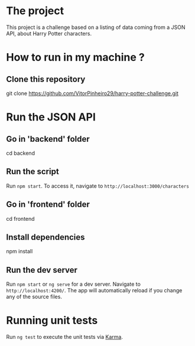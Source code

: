 # The project

This project is a challenge based on a listing of data coming from a JSON API, about Harry Potter characters.

# How to run in my machine ?

## Clone this repository

git clone https://github.com/VitorPinheiro29/harry-potter-challenge.git

# Run the JSON API

## Go in 'backend' folder

cd backend

## Run the script

Run `npm start`. To access it, navigate to `http://localhost:3000/characters`

## Go in 'frontend' folder

cd frontend

## Install dependencies

npm install

## Run the dev server

Run `npm start` or `ng serve` for a dev server. Navigate to `http://localhost:4200/`. The app will automatically reload if you change any of the source files.

# Running unit tests

Run `ng test` to execute the unit tests via [Karma](https://karma-runner.github.io).

